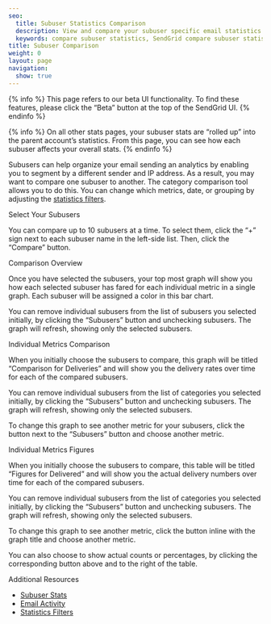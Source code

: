 ```yaml
---
seo:
  title: Subuser Statistics Comparison
  description: View and compare your subuser specific email statistics.
  keywords: compare subuser statistics, SendGrid compare subuser statistics, subuser statistic comparison
title: Subuser Comparison
weight: 0
layout: page
navigation:
  show: true
---
```


{% info %}
This page refers to our beta UI functionality. To find these features, please click the “Beta” button at the top of the SendGrid UI.
{% endinfo %}

{% info %}
On all other stats pages, your subuser stats are “rolled up” into the parent account’s statistics. From this page, you can see how each subuser affects your overall stats.
{% endinfo %}

Subusers can help organize your email sending an analytics by enabling you to segment by a different sender and IP address. As a result, you may want to compare one subuser to another. The category comparison tool allows you to do this. You can change which metrics, date, or grouping by adjusting the [statistics filters]({{root_url}}/User_Guide/Statistics/index.html#-Statistics-Filters).

<page-anchor el="h2">
Select Your Subusers
</page-anchor>

You can compare up to 10 subusers at a time. To select them, click the “+” sign next to each subuser name in the left-side list. Then, click the “Compare” button.

<page-anchor el="h2">
Comparison Overview
</page-anchor>

Once you have selected the subusers, your top most graph will show you how each selected subuser has fared for each individual metric in a single graph. Each subuser will be assigned a color in this bar chart.

You can remove individual subusers from the list of subusers you selected initially, by clicking the “Subusers” button and unchecking subusers. The graph will refresh, showing only the selected subusers.

<page-anchor el="h2">
Individual Metrics Comparison
</page-anchor>

When you initially choose the subusers to compare, this graph will be titled “Comparison for Deliveries” and will show you the delivery rates over time for each of the compared subusers.

You can remove individual subusers from the list of categories you selected initially, by clicking the “Subusers” button and unchecking subusers. The graph will refresh, showing only the selected subusers.

To change this graph to see another metric for your subusers, click the button next to the “Subusers” button and choose another metric.

<page-anchor el="h2">
Individual Metrics Figures
</page-anchor>

When you initially choose the subusers to compare, this table will be titled “Figures for Delivered” and will show you the actual delivery numbers over time for each of the compared subusers.

You can remove individual subusers from the list of categories you selected initially, by clicking the “Subusers” button and unchecking subusers. The graph will refresh, showing only the selected subusers.

To change this graph to see another metric, click the button inline with the graph title and choose another metric.

You can also choose to show actual counts or percentages, by clicking the corresponding button above and to the right of the table.

<page-anchor el="h2">
Additional Resources
</page-anchor>

- [Subuser Stats]({{root_url}}/API_Reference/Web_API_v3/Stats/subusers.html)
- [Email Activity]({{root_url}}/User_Guide/email_activity.html)
- [Statistics Filters]({{root_url}}/User_Guide/Statistics/index.html#-Statistics-Filters)
